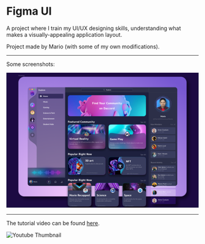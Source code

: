 # Figma UI

A project where I train my UI/UX designing skills, understanding what makes a visually-appealing application layout.

Project made by Mario (with some of my own modifications).

---

Some screenshots:

![Part 1 of the project's screenshots](./ProjectScreenshot.PNG)

---

The tutorial video can be found [here](https://www.youtube.com/watch?v=5IanQIwhA4E).

![Youtube Thumbnail](https://i.ytimg.com/vi/5IanQIwhA4E/hqdefault.jpg?sqp=-oaymwEbCKgBEF5IVfKriqkDDggBFQAAiEIYAXABwAEG&rs=AOn4CLDZ5COeIbuPtpM-3CH3o8O9eUIdVw)
